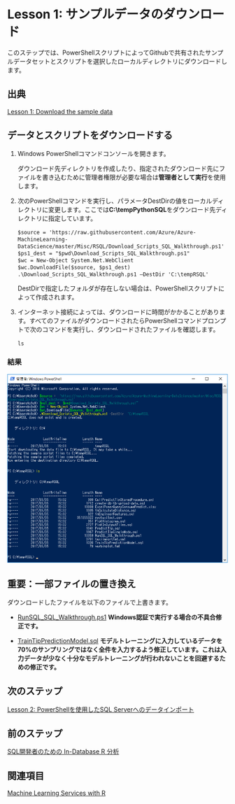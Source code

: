 # Lesson 1: サンプルデータのダウンロード

このステップでは、PowerShellスクリプトによってGithubで共有されたサンプルデータセットとスクリプトを選択したローカルディレクトリにダウンロードします。

## 出典
[Lesson 1: Download the sample data](https://docs.microsoft.com/en-us/sql/advanced-analytics/tutorials/sqldev-download-the-sample-data)

## データとスクリプトをダウンロードする

1.  Windows PowerShellコマンドコンソールを開きます。
  
    ダウンロード先ディレクトリを作成したり、指定されたダウンロード先にファイルを書き込むために管理者権限が必要な場合は**管理者として実行**を使用します。
  
2. 次のPowerShellコマンドを実行し、パラメータDestDirの値をローカルディレクトリに変更します。ここでは**C:\tempPythonSQL**をダウンロード先ディレクトリに指定しています。
  
    ```PowerShell:PowerShell
    $source = 'https://raw.githubusercontent.com/Azure/Azure-MachineLearning-DataScience/master/Misc/RSQL/Download_Scripts_SQL_Walkthrough.ps1'
    $ps1_dest = "$pwd\Download_Scripts_SQL_Walkthrough.ps1"
    $wc = New-Object System.Net.WebClient
    $wc.DownloadFile($source, $ps1_dest)
    .\Download_Scripts_SQL_Walkthrough.ps1 –DestDir 'C:\tempRSQL'
    ```
    
    DestDirで指定したフォルダが存在しない場合は、PowerShellスクリプトによって作成されます。
    
3.  インターネット接続によっては、ダウンロードに時間がかかることがあります。すべてのファイルがダウンロードされたらPowerShellコマンドプロンプトで次のコマンドを実行し、ダウンロードされたファイルを確認します。
  
    ```PowerShell:PowerShell
    ls
    ```

### 結果

![image](media/rsql-devtut-filelist-gho9o9.png "image")

## **重要**：一部ファイルの置き換え

ダウンロードしたファイルを以下のファイルで上書きます。

- [RunSQL_SQL_Walkthrough.ps1](../assets/tempRSQL/RunSQL_SQL_Walkthrough.ps1)
**Windows認証で実行する場合の不具合修正です。**

- [TrainTipPredictionModel.sql](../assets/tempRSQL/TrainTipPredictionModel.sql)
**モデルトレーニングに入力しているデータを70%のサンプリングではなく全件を入力するよう修正しています。これは入力データが少なく十分なモデルトレーニングが行われないことを回避するための修正です。**

## 次のステップ

[Lesson 2: PowerShellを使用したSQL Serverへのデータインポート](../r/sqldev-import-data-to-sql-server-using-powershell.md)

## 前のステップ

[SQL開発者のための In-Database R 分析](../tutorials/sqldev-in-database-r-for-sql-developers.md)

## 関連項目

[Machine Learning Services with R](https://docs.microsoft.com/en-us/sql/advanced-analytics/r/sql-server-r-services)

<!--
---
title: "Lesson 1: Download the sample data| Microsoft Docs"
ms.custom: ""
ms.date: "07/26/2016"
ms.prod: "sql-server-2016"
ms.reviewer: ""
ms.suite: ""
ms.technology: 
  - "r-services"
ms.tgt_pltfrm: ""
ms.topic: "article"
applies_to: 
  - "SQL Server 2016"
dev_langs: 
  - "R"
  - "TSQL"
ms.assetid: 32a5d5ad-c58a-4669-a90d-ef296b48fcd8
caps.latest.revision: 10
author: "jeannt"
ms.author: "jeannt"
manager: "jhubbard"
---
# Lesson 1: Download the sample data

This article is part of a tutorial for SQL developers on how to use R in SQL Server.

In this step, you'll download the sample dataset and the [!INCLUDE[tsql](../../includes/tsql-md.md)] script files that are used in this tutorial. Both the data and the script files are shared on GitHub, but the PowerShell script will download the data and script files to a local directory of your choosing.

## Download the data and scripts

1.  Open a Windows PowerShell command console.
  
    Use the option, **Run as Administrator**, if administrative privileges are needed  to create the destination directory or to write files to the specified destination.
  
2.  Run the following PowerShell commands, changing the value of the parameter *DestDir* to any local directory.  The default we've used here is **TempRSQL**.
  
    ```ps
    $source = ‘https://raw.githubusercontent.com/Azure/Azure-MachineLearning-DataScience/master/Misc/RSQL/Download_Scripts_SQL_Walkthrough.ps1’  
    $ps1_dest = “$pwd\Download_Scripts_SQL_Walkthrough.ps1”
    $wc = New-Object System.Net.WebClient
    $wc.DownloadFile($source, $ps1_dest)
    .\Download_Scripts_SQL_Walkthrough.ps1 –DestDir ‘C:\tempRSQL’
    ```
  
    If the folder you specify in *DestDir* does not exist, it will be created by the PowerShell script.
  
    > [!TIP]
    > If you get an error, you can temporarily set the policy for  execution of PowerShell scripts to **unrestricted** only for this walkthrough, by using the Bypass argument and scoping the changes to the current session.
    >   
    >````
    > Set\-ExecutionPolicy Bypass \-Scope Process
    >````
    > Running this command does not result in a configuration change.
  
    Depending on your Internet connection, the download might take a while.
  
3.  When all files have been downloaded, the PowerShell script opens to the folder specified by  *DestDir*. In the PowerShell command prompt, run the following command and review the files that have been downloaded.
  
    ```
    ls
    ```
  
    **Results:**
  
    ![list of files downloaded by PowerShell script](media/rsql-devtut-filelist.png "list of files downloaded by PowerShell script")
  
## Next lesson

[Lesson 2: Import data to SQL Server using PowerShell](../r/sqldev-import-data-to-sql-server-using-powershell.md)

## Previous lesson

[In-database R analytics for SQL developers](../tutorials/sqldev-in-database-r-for-sql-developers.md)

-->
